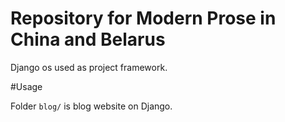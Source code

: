 # Repository for Modern Prose in China and Belarus

Django os used as project framework.

#Usage

Folder `blog/` is blog website on Django.
